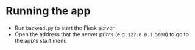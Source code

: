 # Running the app
- Run `backend.py` to start the Flask server
- Open the address that the server prints (e.g. `127.0.0.1:5000`) to go to the app's start menu